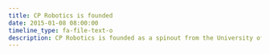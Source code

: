 ```yaml
---
title: CP Robotics is founded
date: 2015-01-08 08:00:00
timeline_type: fa-file-text-o
description: CP Robotics is founded as a spinout from the University of Southern Denmark with Science Ventures Denmark A/S and Syddansk Innovation A/S as investors. Jimmy Alison Jørgensen is appointed as CEO.
---
```


